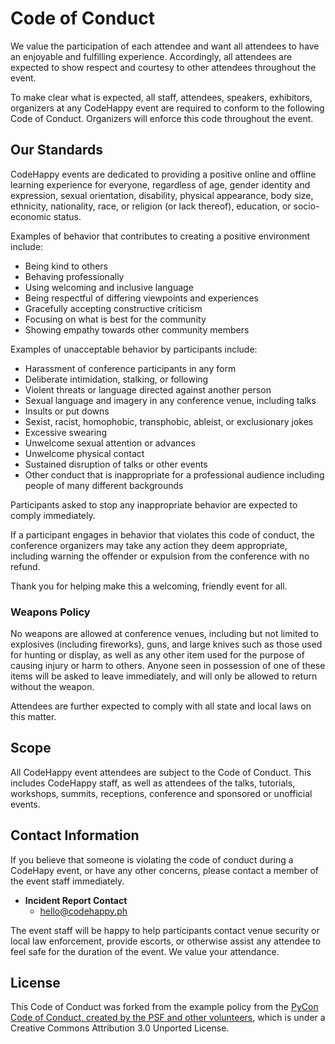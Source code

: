 # Code of Conduct

We value the participation of each attendee and want all attendees to have an enjoyable and fulfilling experience. Accordingly, all attendees are expected to show respect and courtesy to other attendees throughout the event.

To make clear what is expected, all staff, attendees, speakers, exhibitors, organizers at any CodeHappy event are required to conform to the following Code of Conduct. Organizers will enforce this code throughout the event.

## Our Standards

CodeHappy events are dedicated to providing a positive online and offline learning experience for everyone, regardless of age, gender identity and expression, sexual orientation, disability, physical appearance, body size, ethnicity, nationality, race, or religion (or lack thereof), education, or socio-economic status.

Examples of behavior that contributes to creating a positive environment include:

- Being kind to others
- Behaving professionally
- Using welcoming and inclusive language
- Being respectful of differing viewpoints and experiences
- Gracefully accepting constructive criticism
- Focusing on what is best for the community
- Showing empathy towards other community members

Examples of unacceptable behavior by participants include:

- Harassment of conference participants in any form
- Deliberate intimidation, stalking, or following
- Violent threats or language directed against another person
- Sexual language and imagery in any conference venue, including talks
- Insults or put downs
- Sexist, racist, homophobic, transphobic, ableist, or exclusionary jokes
- Excessive swearing
- Unwelcome sexual attention or advances
- Unwelcome physical contact
- Sustained disruption of talks or other events
- Other conduct that is inappropriate for a professional audience including people of many different backgrounds


Participants asked to stop any inappropriate behavior are expected to comply immediately.

If a participant engages in behavior that violates this code of conduct, the conference organizers may take any action they deem appropriate, including warning the offender or expulsion from the conference with no refund.

Thank you for helping make this a welcoming, friendly event for all.

### Weapons Policy

No weapons are allowed at conference venues, including but not limited to explosives (including fireworks), guns, and large knives such as those used for hunting or display, as well as any other item used for the purpose of causing injury or harm to others. Anyone seen in possession of one of these items will be asked to leave immediately, and will only be allowed to return without the weapon.

Attendees are further expected to comply with all state and local laws on this matter.

## Scope

All CodeHappy event attendees are subject to the Code of Conduct. This includes CodeHappy staff, as well as attendees of the talks, tutorials, workshops, summits, receptions, conference and sponsored or unofficial events.

## Contact Information

If you believe that someone is violating the code of conduct during a CodeHapy event, or have any other concerns, please contact a member of the event staff immediately.

- **Incident Report Contact**
    - <hello@codehappy.ph>

The event staff will be happy to help participants contact venue security or local law enforcement, provide escorts, or otherwise assist any attendee to feel safe for the duration of the event. We value your attendance.

## License

This Code of Conduct was forked from the example policy from the [PyCon Code of Conduct, created by the PSF and other volunteers](https://github.com/python/pycon-code-of-conduct/blob/master/code_of_conduct.md), which is under a Creative Commons Attribution 3.0 Unported License.
